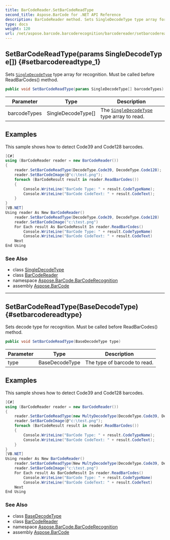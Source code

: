 ```yaml
---
title: BarCodeReader.SetBarCodeReadType
second_title: Aspose.BarCode for .NET API Reference
description: BarCodeReader method. Sets SingleDecodeType type array for recognition. Must be called before ReadBarCodes method
type: docs
weight: 120
url: /net/aspose.barcode.barcoderecognition/barcodereader/setbarcodereadtype/
---
```

## SetBarCodeReadType(params SingleDecodeType[]) {#setbarcodereadtype_1}

Sets [`SingleDecodeType`](../../singledecodetype/) type array for recognition. Must be called before ReadBarCodes() method.

```csharp
public void SetBarCodeReadType(params SingleDecodeType[] barcodeTypes)
```

| Parameter | Type | Description |
| --- | --- | --- |
| barcodeTypes | SingleDecodeType[] | The [`SingleDecodeType`](../../singledecodetype/) type array to read. |

## Examples

This sample shows how to detect Code39 and Code128 barcodes.

```csharp
[C#]
using (BarCodeReader reader = new BarCodeReader())
{
    reader.SetBarCodeReadType(DecodeType.Code39, DecodeType.Code128);
    reader.SetBarCodeImage(@"c:\test.png");
    foreach (BarCodeResult result in reader.ReadBarCodes())
    {
        Console.WriteLine("BarCode Type: " + result.CodeTypeName);
        Console.WriteLine("BarCode CodeText: " + result.CodeText);
    }
}
[VB.NET]
Using reader As New BarCodeReader()
    reader.SetBarCodeReadType(DecodeType.Code39, DecodeType.Code128)
    reader.SetBarCodeImage("c:\test.png")
    For Each result As BarCodeResult In reader.ReadBarCodes()
        Console.WriteLine("BarCode Type: " + result.CodeTypeName)
        Console.WriteLine("BarCode CodeText: " + result.CodeText)
    Next
End Using
```

### See Also

* class [SingleDecodeType](../../singledecodetype/)
* class [BarCodeReader](../)
* namespace [Aspose.BarCode.BarCodeRecognition](../../barcodereader/)
* assembly [Aspose.BarCode](../../../)

---

## SetBarCodeReadType(BaseDecodeType) {#setbarcodereadtype}

Sets decode type for recognition. Must be called before ReadBarCodes() method.

```csharp
public void SetBarCodeReadType(BaseDecodeType type)
```

| Parameter | Type | Description |
| --- | --- | --- |
| type | BaseDecodeType | The type of barcode to read. |

## Examples

This sample shows how to detect Code39 and Code128 barcodes.

```csharp
[C#]
using (BarCodeReader reader = new BarCodeReader())
{
    reader.SetBarCodeReadType(new MultyDecodeType(DecodeType.Code39, DecodeType.Code128));
    reader.SetBarCodeImage(@"c:\test.png");
    foreach (BarCodeResult result in reader.ReadBarCodes())
    {
        Console.WriteLine("BarCode Type: " + result.CodeTypeName);
        Console.WriteLine("BarCode CodeText: " + result.CodeText);
    }
}
[VB.NET]
Using reader As New BarCodeReader()
    reader.SetBarCodeReadType(New MultyDecodeType(DecodeType.Code39, DecodeType.Code128))
    reader.SetBarCodeImage("c:\test.png")
    For Each result As BarCodeResult In reader.ReadBarCodes()
        Console.WriteLine("BarCode Type: " + result.CodeTypeName)
        Console.WriteLine("BarCode CodeText: " + result.CodeText)
    Next
End Using
```

### See Also

* class [BaseDecodeType](../../basedecodetype/)
* class [BarCodeReader](../)
* namespace [Aspose.BarCode.BarCodeRecognition](../../barcodereader/)
* assembly [Aspose.BarCode](../../../)


